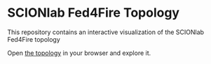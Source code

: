 # SCIONlab Fed4Fire Topology

This repository contains an interactive visualization of the SCIONlab Fed4Fire topology

Open [the topology](https://fin-ger.github.io/scionlab-fed4fire-topology/) in your browser and explore it.
